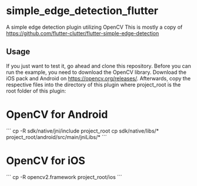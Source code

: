 # simple_edge_detection_flutter

A simple edge detection plugin utilizing OpenCV
This is mostly a copy of https://github.com/flutter-clutter/flutter-simple-edge-detection


## Usage
If you just want to test it, go ahead and clone this repository. Before you can run the example, you need to download the OpenCV library. Download the iOS pack and Android on https://opencv.org/releases/. Afterwards, copy the respective files into the directory of this plugin where project_root is the root folder of this plugin:

# OpenCV for Android
´´´
cp -R sdk/native/jni/include project_root
cp sdk/native/libs/* project_root/android/src/main/jniLibs/*
´´´
# OpenCV for iOS
´´´
cp -R opencv2.framework project_root/ios
´´´
